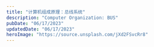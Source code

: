 ```yaml
---
title: "计算机组成原理：总线系统"
description: "Computer Organization: BUS"
pubDate: "06/17/2023"
updatedDate: "06/17/2023"
heroImage: "https://source.unsplash.com/jXd2FSvcRr8"
---
```

